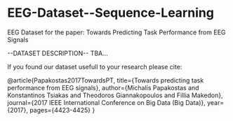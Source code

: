 # EEG-Dataset--Sequence-Learning
EEG Dataset for the paper: Towards Predicting Task Performance from EEG Signals 

--DATASET DESCRIPTION--
TBA...

If you found our dataset usefull to your research please cite:

@article{Papakostas2017TowardsPT,
  title={Towards predicting task performance from EEG signals},
  author={Michalis Papakostas and Konstantinos Tsiakas and Theodoros Giannakopoulos and Fillia Makedon},
  journal={2017 IEEE International Conference on Big Data (Big Data)},
  year={2017},
  pages={4423-4425}
}
